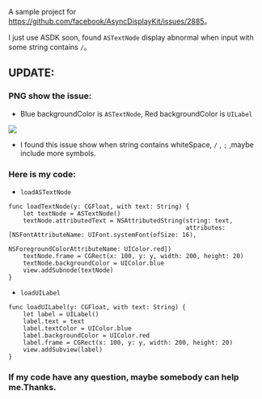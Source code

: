 A sample project for <https://github.com/facebook/AsyncDisplayKit/issues/2885>。

I just use ASDK soon, found `ASTextNode` display abnormal when  input with some string contains `/`。

## UPDATE: 

### PNG show the issue:

* Blue backgroundColor is `ASTextNode`, Red backgroundColor is `UILabel`

![](http://ww1.sinaimg.cn/large/c6a1cfeagy1fdr0dtqk5lj207i0arjs3.jpg)

* I found this issue show when string contains whiteSpace, `/` , `;` ,maybe include more symbols.

### Here is my code:

* `loadASTextNode`

```
func loadTextNode(y: CGFloat, with text: String) {
    let textNode = ASTextNode()
    textNode.attributedText = NSAttributedString(string: text,
                                                 attributes: [NSFontAttributeName: UIFont.systemFont(ofSize: 16),
                                                              NSForegroundColorAttributeName: UIColor.red])
    textNode.frame = CGRect(x: 100, y: y, width: 200, height: 20)
    textNode.backgroundColor = UIColor.blue
    view.addSubnode(textNode)
}
```

* `loadUILabel`

```
func loadUILabel(y: CGFloat, with text: String) {
    let label = UILabel()
    label.text = text
    label.textColor = UIColor.blue
    label.backgroundColor = UIColor.red
    label.frame = CGRect(x: 100, y: y, width: 200, height: 20)
    view.addSubview(label)
}
```

### If my code have any question, maybe somebody can help me.Thanks.